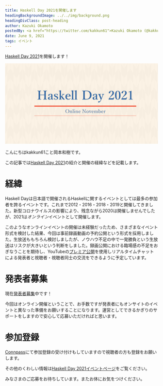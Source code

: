 ```yaml
---
title: Haskell Day 2021を開催します
headingBackgroundImage: ../../img/background.png
headingDivClass: post-heading
author: Kazuki Okamoto
postedBy: <a href="https://twitter.com/kakkun61">Kazuki Okamoto (@kakkun61)</a>
date: June 9, 2021
tags: イベント
---
```


[Haskell Day 2021](https://haskell.jp/haskell-day-2021/)を開催します！

[![Haskell Day 2021](../../img/2021/haskell-day-2021/ogp.png)](https://haskell.jp/haskell-day-2021/)

こんにちはkakkun61こと岡本和樹です。

この記事では[Haskell Day 2021](https://haskell.jp/haskell-day-2021/)の紹介と開催の経緯などを記載します。

# 経緯

Haskell Dayは日本語で開催されるHaskellに関するイベントとしては最多の参加者を誇るイベントです。これまで2012・2016・2018・2019と開催してきました。新型コロナウイルスの影響により、残念ながら2020は開催しませんでしたが、2021は*オンライン*イベントとして開催します。

このようなオンラインイベントの開催は未経験だったため、さまざまなイベント形式を検討した結果、今回は事前録画動画の予約公開という形式を採用しました。生放送ももちろん検討しましたが、ノウハウ不足の中で一発勝負という生放送はリスクが大きいという判断をしました。録画公開における臨場感の不足をおぎなうことを期待し、YouTubeの[プレミア公開](https://creatoracademy.youtube.com/page/course/hype-with-premieres)を使用しリアルタイムチャットによる発表者と視聴者・視聴者同士の交流をできるように予定しています。

# 発表者募集

現在[発表者募集](https://haskell.jp/haskell-day-2021/#call-for-papers)中です！

今回はオンライン開催ということで、お手数ですが発表者にもオンサイトのイベントと異なった準備をお願いすることになります。運営としてできるかぎりのサポートをしますので安心して応募いただければと思います。

# 参加登録

[Connpass](https://haskell-jp.connpass.com/event/215363/)にて参加登録の受け付けもしていますので視聴者の方も登録をお願いします。

その他のくわしい情報は[Haskell Day 2021イベントページ](https://haskell.jp/haskell-day-2021/)をご覧ください。

みなさまのご応募をお待ちしています。またお体にお気をつけください。
